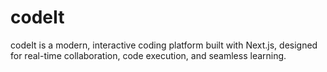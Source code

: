 # codeIt
codeIt is a modern, interactive coding platform built with Next.js, designed for real-time collaboration, code execution, and seamless learning.
